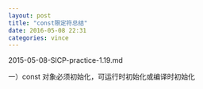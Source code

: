 ```yaml
---
layout: post
title: "const限定符总结"
date: 2016-05-08 22:31
categories: vince
---
```

2015-05-08-SICP-practice-1.19.md

一）const 对象必须初始化，可运行时初始化或编译时初始化

